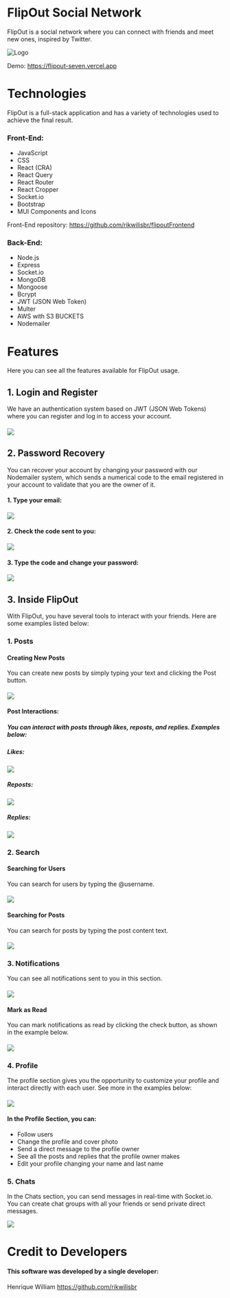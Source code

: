# FlipOut Social Network

FlipOut is a social network where you can connect with friends and meet new ones, inspired by Twitter.

![Logo](https://i.imgur.com/58Gz0IS.png)

Demo: https://flipout-seven.vercel.app

# Technologies
FlipOut is a full-stack application and has a variety of technologies used to achieve the final result.

### Front-End:
- JavaScript
- CSS
- React (CRA)
- React Query
- React Router
- React Cropper
- Socket.io
- Bootstrap
- MUI Components and Icons

Front-End repository: https://github.com/rikwilisbr/flipoutFrontend

### Back-End:
- Node.js
- Express
- Socket.io
- MongoDB
- Mongoose
- Bcrypt
- JWT (JSON Web Token)
- Multer
- AWS with S3 BUCKETS
- Nodemailer



# Features
Here you can see all the features available for FlipOut usage.

## 1. Login and Register
We have an authentication system based on JWT (JSON Web Tokens) where you can register and log in to access your account.
####
![](https://i.imgur.com/ANv8LOa.png)

## 2. Password Recovery
You can recover your account by changing your password with our Nodemailer system, which sends a numerical code to the email registered in your account to validate that you are the owner of it.

#### 1. Type your email:
####
![](https://i.imgur.com/cBsYi0C.png)

#### 2. Check the code sent to you:
####
![](https://i.imgur.com/dguCqFn.png)

#### 3. Type the code and change your password:
####
![](https://i.imgur.com/oWBHcCb.png)

## 3. Inside FlipOut
With FlipOut, you have several tools to interact with your friends. Here are some examples listed below:

### 1. Posts
#### Creating New Posts
You can create new posts by simply typing your text and clicking the Post button.
####
![](https://i.imgur.com/uKrk3gF.gif)

#### Post Interactions:
##### You can interact with posts through likes, reposts, and replies. Examples below:
##### Likes:
![](https://i.imgur.com/dlcTLPo.gif)
##### Reposts:
![](https://i.imgur.com/Xdc1Opw.gif)
##### Replies:
![](https://i.imgur.com/d7pBupP.gif)

### 2. Search
#### Searching for Users
You can search for users by typing the @username.
####
![](https://i.imgur.com/Meg6RMu.gif)

#### Searching for Posts
You can search for posts by typing the post content text.
####
![](https://i.imgur.com/D8xw8Sl.gif)

### 3. Notifications
You can see all notifications sent to you in this section.
####
![](https://i.imgur.com/3mGUAln.png)

#### Mark as Read
You can mark notifications as read by clicking the check button, as shown in the example below.
####
![](https://i.imgur.com/VvEXiUS.gif)

### 4. Profile
The profile section gives you the opportunity to customize your profile and interact directly with each user. See more in the examples below:
####
![](https://i.imgur.com/qJdVXm2.png)

#### In the Profile Section, you can:
- Follow users
- Change the profile and cover photo
- Send a direct message to the profile owner
- See all the posts and replies that the profile owner makes
- Edit your profile changing your name and last name

### 5. Chats
In the Chats section, you can send messages in real-time with Socket.io. You can create chat groups with all your friends or send private direct messages.

![](https://i.imgur.com/0b5moHh.png)

# Credit to Developers
#### This software was developed by a single developer:
Henrique William https://github.com/rikwilisbr
